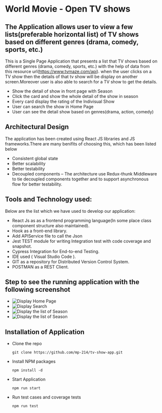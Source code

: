 # World Movie - Open TV shows

## The Application allows user to view a few lists(preferable horizontal list) of TV shows based on different genres (drama, comedy, sports, etc.)

This is a Single Page Application that presents a list that TV shows based on different genres (drama, comedy, sports, etc.) with the help of data from this resource url(https://www.tvmaze.com/api). when the user clicks on a TV show then the details of that tv show will be display on another screen.Moreover user is also able to search for a TV show to get the details.

- Show the detail of show in front page with Season
- Click the card and show the whole detail of the show in season
- Every card display the rating of the Indivisual Show
- User can search the show in Home Page
- User can see the detail show based on genres(drama, action, comedy)

## Architectural Design

The application has been created using React JS libraries and JS frameworks.There are many benifits of choosing this, which has been listed below

- Consistent global state
- Better scalability
- Better testability
- Decoupled components – The architecture use Redux-thunk Middleware to tie decoupled components together and to support asynchronous flow for better testability.

## Tools and Technology used:

Below are the list which we have used to develop our application:

- React Js as as a frontend programming language(In some place class component structure also maintained).
- Hook as a front-end library.
- Add APIService file to call the Json
- Jest TEST module for writing Integration test with code coverage and snapshot.
- Cypress Integration for End-to-end Testing.
- IDE used ( Visual Studio Code ).
- GIT as a repository for Distributed Version Control System.
- POSTMAN as a REST Client.

## Step to see the running application with the following screenshot

- ![Display Home Page](images/home.PNG "After run npm install")
- ![Display Search](images/search.PNG "Click on Learn More button")
- ![Display the list of Season](images/drama.PNG "Display and Hightlight the list of Season")
- ![Display the list of Season](images/details.PNG "Display and Hightlight the list of Season")

## Installation of Application

- Clone the repo

  ```
  git clone https://github.com/mp-214/tv-show-app.git
  ```

- Install NPM packages

  ```
  npm install -d
  ```

- Start Application
  ```
  npm run start
  ```
- Run test cases and coverage tests
  ```
  npm run test
  ```


